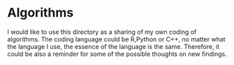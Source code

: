 # Algorithms
I would like to use this directory as a sharing of my own coding of algorithms. The coding language could be R,Python or C++, no matter what the language I use, the essence of the language is the same. Therefore, it could be also a reminder for some of the possible thoughts on new findings.

